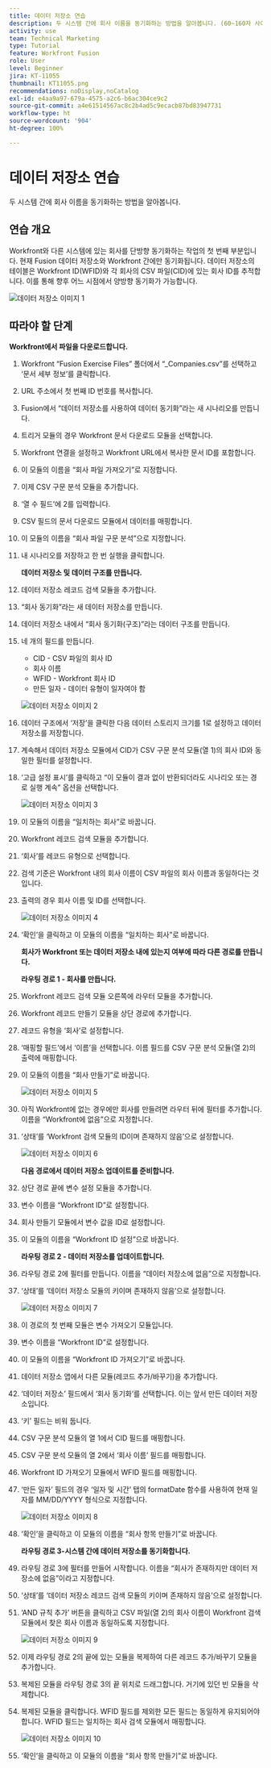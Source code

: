 ```yaml
---
title: 데이터 저장소 연습
description: 두 시스템 간에 회사 이름을 동기화하는 방법을 알아봅니다. (60~160자 사이여야 하지만 59자임)
activity: use
team: Technical Marketing
type: Tutorial
feature: Workfront Fusion
role: User
level: Beginner
jira: KT-11055
thumbnail: KT11055.png
recommendations: noDisplay,noCatalog
exl-id: e4aa9a97-679a-4575-a2c6-b6ac304ce9c2
source-git-commit: a4e61514567ac8c2b4ad5c9ecacb87bd83947731
workflow-type: ht
source-wordcount: '904'
ht-degree: 100%

---
```


# 데이터 저장소 연습

두 시스템 간에 회사 이름을 동기화하는 방법을 알아봅니다.

## 연습 개요

Workfront와 다른 시스템에 있는 회사를 단방향 동기화하는 작업의 첫 번째 부분입니다. 현재 Fusion 데이터 저장소와 Workfront 간에만 동기화됩니다. 데이터 저장소의 테이블은 Workfront ID(WFID)와 각 회사의 CSV 파일(CID)에 있는 회사 ID를 추적합니다. 이를 통해 향후 어느 시점에서 양방향 동기화가 가능합니다.

![데이터 저장소 이미지 1](../12-exercises/assets/data-stores-walkthrough-1.png)

## 따라야 할 단계

**Workfront에서 파일을 다운로드합니다.**

1. Workfront “Fusion Exercise Files” 폴더에서 “_Companies.csv”를 선택하고 ‘문서 세부 정보’를 클릭합니다.
1. URL 주소에서 첫 번째 ID 번호를 복사합니다.
1. Fusion에서 “데이터 저장소를 사용하여 데이터 동기화”라는 새 시나리오를 만듭니다.
1. 트리거 모듈의 경우 Workfront 문서 다운로드 모듈을 선택합니다.
1. Workfront 연결을 설정하고 Workfront URL에서 복사한 문서 ID를 포함합니다.
1. 이 모듈의 이름을 “회사 파일 가져오기”로 지정합니다.
1. 이제 CSV 구문 분석 모듈을 추가합니다.
1. ‘열 수 필드’에 2를 입력합니다.
1. CSV 필드의 문서 다운로드 모듈에서 데이터를 매핑합니다.
1. 이 모듈의 이름을 “회사 파일 구문 분석”으로 지정합니다.
1. 내 시나리오를 저장하고 한 번 실행을 클릭합니다.

   **데이터 저장소 및 데이터 구조를 만듭니다.**

1. 데이터 저장소 레코드 검색 모듈을 추가합니다.
1. “회사 동기화”라는 새 데이터 저장소를 만듭니다.
1. 데이터 저장소 내에서 “회사 동기화(구조)”라는 데이터 구조를 만듭니다.
1. 네 개의 필드를 만듭니다.

   + CID - CSV 파일의 회사 ID
   + 회사 이름
   + WFID - Workfront 회사 ID
   + 만든 일자 - 데이터 유형이 일자여야 함

   ![데이터 저장소 이미지 2](../12-exercises/assets/data-stores-walkthrough-2.png)

1. 데이터 구조에서 ‘저장’을 클릭한 다음 데이터 스토리지 크기를 1로 설정하고 데이터 저장소를 저장합니다.
1. 계속해서 데이터 저장소 모듈에서 CID가 CSV 구문 분석 모듈(열 1)의 회사 ID와 동일한 필터를 설정합니다.
1. ‘고급 설정 표시’를 클릭하고 “이 모듈이 결과 없이 반환되더라도 시나리오 또는 경로 실행 계속” 옵션을 선택합니다.

   ![데이터 저장소 이미지 3](../12-exercises/assets/data-stores-walkthrough-3.png)

1. 이 모듈의 이름을 “일치하는 회사”로 바꿉니다.
1. Workfront 레코드 검색 모듈을 추가합니다.
1. ‘회사’를 레코드 유형으로 선택합니다.
1. 검색 기준은 Workfront 내의 회사 이름이 CSV 파일의 회사 이름과 동일하다는 것입니다.
1. 출력의 경우 회사 이름 및 ID를 선택합니다.

   ![데이터 저장소 이미지 4](../12-exercises/assets/data-stores-walkthrough-4.png)

1. ‘확인’을 클릭하고 이 모듈의 이름을 “일치하는 회사”로 바꿉니다.

   **회사가 Workfront 또는 데이터 저장소 내에 있는지 여부에 따라 다른 경로를 만듭니다.**

   **라우팅 경로 1 - 회사를 만듭니다.**

1. Workfront 레코드 검색 모듈 오른쪽에 라우터 모듈을 추가합니다.
1. Workfront 레코드 만들기 모듈을 상단 경로에 추가합니다.
1. 레코드 유형을 ‘회사’로 설정합니다.
1. ‘매핑할 필드’에서 ‘이름’을 선택합니다. 이름 필드를 CSV 구문 분석 모듈(열 2)의 출력에 매핑합니다.
1. 이 모듈의 이름을 “회사 만들기”로 바꿉니다.

   ![데이터 저장소 이미지 5](../12-exercises/assets/data-stores-walkthrough-5.png)

1. 아직 Workfront에 없는 경우에만 회사를 만들려면 라우터 뒤에 필터를 추가합니다. 이름을 “Workfront에 없음”으로 지정합니다.
1. ‘상태’를 ‘Workfront 검색 모듈의 ID이며 존재하지 않음’으로 설정합니다.

   ![데이터 저장소 이미지 6](../12-exercises/assets/data-stores-walkthrough-6.png)

   **다음 경로에서 데이터 저장소 업데이트를 준비합니다.**

1. 상단 경로 끝에 변수 설정 모듈을 추가합니다.
1. 변수 이름을 “Workfront ID”로 설정합니다.
1. 회사 만들기 모듈에서 변수 값을 ID로 설정합니다.
1. 이 모듈의 이름을 “Workfront ID 설정”으로 바꿉니다.

   **라우팅 경로 2 - 데이터 저장소를 업데이트합니다.**

1. 라우팅 경로 2에 필터를 만듭니다. 이름을 “데이터 저장소에 없음”으로 지정합니다.

1. ‘상태’를 ‘데이터 저장소 모듈의 키이며 존재하지 않음’으로 설정합니다.

   ![데이터 저장소 이미지 7](../12-exercises/assets/data-stores-walkthrough-7.png)

1. 이 경로의 첫 번째 모듈은 변수 가져오기 모듈입니다.
1. 변수 이름을 “Workfront ID”로 설정합니다.
1. 이 모듈의 이름을 “Workfront ID 가져오기”로 바꿉니다.
1. 데이터 저장소 앱에서 다른 모듈(레코드 추가/바꾸기)을 추가합니다.
1. ‘데이터 저장소’ 필드에서 ‘회사 동기화’를 선택합니다. 이는 앞서 만든 데이터 저장소입니다.
1. ‘키’ 필드는 비워 둡니다.
1. CSV 구문 분석 모듈의 열 1에서 CID 필드를 매핑합니다.
1. CSV 구문 분석 모듈의 열 2에서 ‘회사 이름’ 필드를 매핑합니다.
1. Workfront ID 가져오기 모듈에서 WFID 필드를 매핑합니다.
1. ‘만든 일자’ 필드의 경우 ‘일자 및 시간’ 탭의 formatDate 함수를 사용하여 현재 일자를 MM/DD/YYYY 형식으로 지정합니다.

   ![데이터 저장소 이미지 8](../12-exercises/assets/data-stores-walkthrough-8.png)

1. ‘확인’을 클릭하고 이 모듈의 이름을 “회사 항목 만들기”로 바꿉니다.

   **라우팅 경로 3-시스템 간에 데이터 저장소를 동기화합니다.**

1. 라우팅 경로 3에 필터를 만들어 시작합니다. 이름을 “회사가 존재하지만 데이터 저장소에 없음”이라고 지정합니다.
1. ‘상태’를 ‘데이터 저장소 레코드 검색 모듈의 키이며 존재하지 않음’으로 설정합니다.
1. ‘AND 규칙 추가’ 버튼을 클릭하고 CSV 파일(열 2)의 회사 이름이 Workfront 검색 모듈에서 찾은 회사 이름과 동일하도록 지정합니다.

   ![데이터 저장소 이미지 9](../12-exercises/assets/data-stores-walkthrough-9.png)

1. 이제 라우팅 경로 2의 끝에 있는 모듈을 복제하여 다른 레코드 추가/바꾸기 모듈을 추가합니다.
1. 복제된 모듈을 라우팅 경로 3의 끝 위치로 드래그합니다. 거기에 있던 빈 모듈을 삭제합니다.
1. 복제된 모듈을 클릭합니다. WFID 필드를 제외한 모든 필드는 동일하게 유지되어야 합니다. WFID 필드는 일치하는 회사 검색 모듈에서 매핑합니다.

   ![데이터 저장소 이미지 10](../12-exercises/assets/data-stores-walkthrough-10.png)

1. ‘확인’을 클릭하고 이 모듈의 이름을 “회사 항목 만들기”로 바꿉니다.
